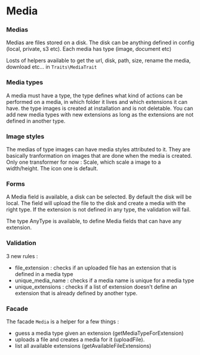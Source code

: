 # Media

### Medias

Medias are files stored on a disk. The disk can be anything defined in config (local, private, s3 etc). Each media has type (image, document etc)

Losts of helpers available to get the url, disk, path, size, rename the media, download etc... in `Traits\MediaTrait`

### Media types

A media must have a type, the type defines what kind of actions can be performed on a media, in which folder it lives and which extensions it can have. the type images is created at installation and is not deletable.
You can add new media types with new extensions as long as the extensions are not defined in another type.

### Image styles

The medias of type images can have media styles attributed to it. They are basically tranformation on images that are done when the media is created.
Only one transformer for now : Scale, which scale a image to a width/height. The icon one is default.

### Forms

A Media field is available, a disk can be selected. By default the disk will be local. The field will upload the file to the disk and create a media with the right type. If the extension is not defined in any type, the validation will fail.

The type AnyType is available, to define Media fields that can have any extension.

### Validation

3 new rules :
- file_extension : checks if an uploaded file has an extension that is defined in a media type
- unique_media_name : checks if a media name is unique for a media type
- unique_extensions : checks if a list of extension doesn't define an extension that is already defined by another type.

### Facade

The facade `Media` is a helper for a few things :
- guess a media type given an extension (getMediaTypeForExtension)
- uploads a file and creates a media for it (uploadFile).
- list all available extensions (getAvailableFileExtensions)